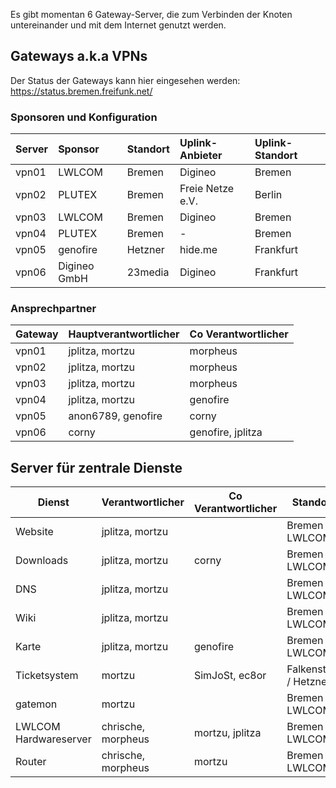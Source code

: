 Es gibt momentan 6 Gateway-Server, die zum Verbinden der Knoten untereinander und mit dem Internet genutzt werden.

## Gateways a.k.a VPNs
Der Status der Gateways kann hier eingesehen werden: https://status.bremen.freifunk.net/

### Sponsoren und Konfiguration
| Server | Sponsor      | Standort | Uplink-Anbieter    | Uplink-Standort |
|:-------|:-------------|:---------|:-------------------|:----------------|
| vpn01  | LWLCOM       | Bremen   | Digineo            | Bremen          |
| vpn02  | PLUTEX       | Bremen   | Freie Netze e.V.   | Berlin          |
| vpn03  | LWLCOM       | Bremen   | Digineo            | Bremen          |
| vpn04  | PLUTEX       | Bremen   | -                  | Bremen          |
| vpn05  | genofire     | Hetzner  | hide.me            | Frankfurt       |
| vpn06  | Digineo GmbH | 23media  | Digineo            | Frankfurt       |

### Ansprechpartner

| Gateway | Hauptverantwortlicher | Co Verantwortlicher |
|---------|-----------------------|---------------------|
| vpn01   | jplitza, mortzu       | morpheus            |
| vpn02   | jplitza, mortzu       | morpheus            |
| vpn03   | jplitza, mortzu       | morpheus            |
| vpn04   | jplitza, mortzu       | genofire            |
| vpn05   | anon6789, genofire    | corny               |
| vpn06   | corny                 | genofire, jplitza   |


## Server für zentrale Dienste
| Dienst                | Verantwortlicher    | Co Verantwortlicher | Standort              |
|-----------------------|---------------------|---------------------|-----------------------|
| Website               | jplitza, mortzu     |                     | Bremen / LWLCOM       |
| Downloads             | jplitza, mortzu     | corny               | Bremen / LWLCOM       |
| DNS                   | jplitza, mortzu     |                     | Bremen / LWLCOM       |
| Wiki                  | jplitza, mortzu     |                     | Bremen / LWLCOM       |
| Karte                 | jplitza, mortzu     | genofire            | Bremen / LWLCOM       |
| Ticketsystem          | mortzu              | SimJoSt, ec8or      | Falkenstein / Hetzner |
| gatemon               | mortzu              |                     | Bremen / LWLCOM       |
| LWLCOM Hardwareserver | chrische, morpheus  | mortzu, jplitza     | Bremen / LWLCOM       |
| Router                | chrische, morpheus  | mortzu              | Bremen / LWLCOM       |
